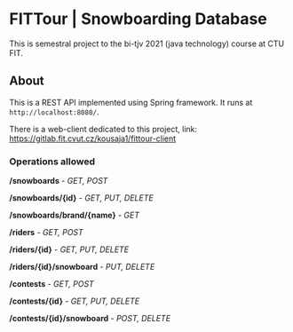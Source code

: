 # FITTour | Snowboarding Database

This is semestral project to the bi-tjv 2021 (java technology) course at CTU FIT. 

## About

This is a REST API implemented using Spring framework. It runs at `http://localhost:8080/`.

There is a web-client dedicated to this project, link: https://gitlab.fit.cvut.cz/kousaja1/fittour-client

### Operations allowed

**/snowboards** - *GET, POST*

**/snowboards/{id}** - *GET, PUT, DELETE*

**/snowboards/brand/{name}** - *GET*

**/riders** - *GET, POST*

**/riders/{id}** - *GET, PUT, DELETE*

**/riders/{id}/snowboard** - *PUT, DELETE*

**/contests** - *GET, POST*

**/contests/{id}** - *GET, PUT, DELETE*

**/contests/{id}/snowboard** - *POST, DELETE*
